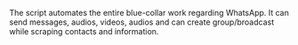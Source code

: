 The script automates the entire blue-collar work regarding WhatsApp. It can send messages, audios, videos, audios and can create group/broadcast while
scraping contacts and information.
